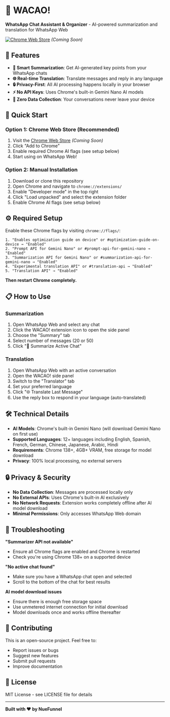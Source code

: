# 📱 WACAO!

**WhatsApp Chat Assistant & Organizer** - AI-powered summarization and translation for WhatsApp Web

[![Chrome Web Store](https://img.shields.io/badge/Chrome%20Web%20Store-Available-brightgreen)](https://chrome.google.com/webstore) *(Coming Soon)*

## 🌟 Features

- **📄 Smart Summarization**: Get AI-generated key points from your WhatsApp chats
- **🌐 Real-time Translation**: Translate messages and reply in any language
- **🔒 Privacy-First**: All AI processing happens locally in your browser
- **⚡ No API Keys**: Uses Chrome's built-in Gemini Nano AI models
- **🎯 Zero Data Collection**: Your conversations never leave your device

## 🚀 Quick Start

### Option 1: Chrome Web Store (Recommended)
1. Visit the [Chrome Web Store](https://chrome.google.com/webstore) *(Coming Soon)*
2. Click "Add to Chrome"
3. Enable required Chrome AI flags (see setup below)
4. Start using on WhatsApp Web!

### Option 2: Manual Installation
1. Download or clone this repository
2. Open Chrome and navigate to `chrome://extensions/`
3. Enable "Developer mode" in the top right
4. Click "Load unpacked" and select the extension folder
5. Enable Chrome AI flags (see setup below)

## ⚙️ Required Setup

Enable these Chrome flags by visiting `chrome://flags/`:

```
1. "Enables optimization guide on device" or #optimization-guide-on-device → "Enabled"
2. "Prompt API for Gemini Nano" or #prompt-api-for-gemini-nano → "Enabled"
3. "Summarization API for Gemini Nano" or #summarization-api-for-gemini-nano → "Enabled"
4. "Experimental translation API" or #translation-api → "Enabled"
5. "Translation API" → "Enabled"
```

**Then restart Chrome completely.**

## 📋 How to Use

### Summarization
1. Open WhatsApp Web and select any chat
2. Click the WACAO! extension icon to open the side panel
3. Choose the "Summary" tab
4. Select number of messages (20 or 50)
5. Click "🤖 Summarize Active Chat"

### Translation
1. Open WhatsApp Web with an active conversation
2. Open the WACAO! side panel
3. Switch to the "Translator" tab
4. Set your preferred language
5. Click "🌐 Translate Last Message"
6. Use the reply box to respond in your language (auto-translated)

## 🛠️ Technical Details

- **AI Models**: Chrome's built-in Gemini Nano (will download Gemini Nano on first use)
- **Supported Languages**: 12+ languages including English, Spanish, French, German, Chinese, Japanese, Arabic, Hindi
- **Requirements**: Chrome 138+, 4GB+ VRAM, free storage for model download
- **Privacy**: 100% local processing, no external servers

## 🔒 Privacy & Security

- **No Data Collection**: Messages are processed locally only
- **No External APIs**: Uses Chrome's built-in AI exclusively
- **No Network Requests**: Extension works completely offline after AI model download
- **Minimal Permissions**: Only accesses WhatsApp Web domain

## 🐛 Troubleshooting

**"Summarizer API not available"**
- Ensure all Chrome flags are enabled and Chrome is restarted
- Check you're using Chrome 138+ on a supported device

**"No active chat found"**
- Make sure you have a WhatsApp chat open and selected
- Scroll to the bottom of the chat for best results

**AI model download issues**
- Ensure there is enough free storage space
- Use unmetered internet connection for initial download
- Model downloads once and works offline thereafter

## 🤝 Contributing

This is an open-source project. Feel free to:
- Report issues or bugs
- Suggest new features
- Submit pull requests
- Improve documentation

## 📄 License

MIT License - see LICENSE file for details

---

**Built with ❤️  by NueFunnel**
